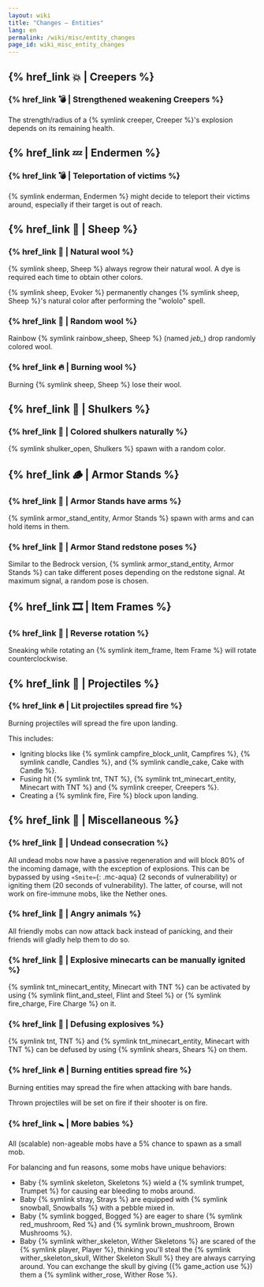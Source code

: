 ```yaml
---
layout: wiki
title: "Changes — Entities"
lang: en
permalink: /wiki/misc/entity_changes
page_id: wiki_misc_entity_changes
---
```


## {% href_link 💥 | Creepers %}

### {% href_link 💣️ | Strengthened weakening Creepers %}
The strength/radius of a {% symlink creeper, Creeper %}'s explosion depends on its remaining health.


## {% href_link 💤 | Endermen %}

### {% href_link 💣️ | Teleportation of victims %}
{% symlink enderman, Endermen %} might decide to teleport their victims around, especially if their target is out of reach.


## {% href_link 🐑 | Sheep %}

### {% href_link 👕 | Natural wool %}
{% symlink sheep, Sheep %} always regrow their natural wool. A dye is required each time to obtain other colors.

{% symlink sheep, Evoker %} permanently changes {% symlink sheep, Sheep %}'s natural color after performing the "wololo" spell.

### {% href_link 🌈 | Random wool %}
Rainbow {% symlink rainbow_sheep, Sheep %} (named _jeb\__) drop randomly colored wool.

### {% href_link 🔥 | Burning wool %}
Burning {% symlink sheep, Sheep %} lose their wool.


## {% href_link 🐚 | Shulkers %}

### {% href_link 🌈 | Colored shulkers naturally %}
{% symlink shulker_open, Shulkers %} spawn with a random color.


## {% href_link 🪵 | Armor Stands %}

### {% href_link 🧰 | Armor Stands have arms %}
{% symlink armor_stand_entity, Armor Stands %} spawn with arms and can hold items in them.

### {% href_link 🤸 | Armor Stand redstone poses %}
Similar to the Bedrock version, {% symlink armor_stand_entity, Armor Stands %} can take different poses depending on the redstone signal. At maximum signal, a random pose is chosen.


## {% href_link 🎞️ | Item Frames %}

### {% href_link 🔄 | Reverse rotation %}
Sneaking while rotating an {% symlink item_frame, Item Frame %} will rotate counterclockwise.


## {% href_link 🏹 | Projectiles %}

### {% href_link 🔥 | Lit projectiles spread fire %}
Burning projectiles will spread the fire upon landing.

This includes:
- Igniting blocks like {% symlink campfire_block_unlit, Campfires %}, {% symlink candle, Candles %}, and {% symlink candle_cake, Cake with Candle %}.
- Fusing hit {% symlink tnt, TNT %}, {% symlink tnt_minecart_entity, Minecart with TNT %} and {% symlink creeper, Creepers %}.
- Creating a {% symlink fire, Fire %} block upon landing.


## {% href_link 🧩 | Miscellaneous %}

### {% href_link 🧟 | Undead consecration %}
All undead mobs now have a passive regeneration and will block 80% of the incoming damage, with the exception of explosions. This can be bypassed by using `«Smite»`{: .mc-aqua} (2 seconds of vulnerability) or igniting them (20 seconds of vulnerability). The latter, of course, will not work on fire-immune mobs, like the Nether ones.

### {% href_link 💢 | Angry animals %}
All friendly mobs can now attack back instead of panicking, and their friends will gladly help them to do so.

### {% href_link 🧨 | Explosive minecarts can be manually ignited %}
{% symlink tnt_minecart_entity, Minecart with TNT %} can be activated by using {% symlink flint_and_steel, Flint and Steel %} or {% symlink fire_charge, Fire Charge %} on it.

### {% href_link 🎇 | Defusing explosives %}
{% symlink tnt, TNT %} and {% symlink tnt_minecart_entity, Minecart with TNT %} can be defused by using {% symlink shears, Shears %} on them.

### {% href_link 🔥 | Burning entities spread fire %}
Burning entities may spread the fire when attacking with bare hands.

Thrown projectiles will be set on fire if their shooter is on fire.

### {% href_link 🚼️ | More babies %}
All (scalable) non-ageable mobs have a 5% chance to spawn as a small mob.

For balancing and fun reasons, some mobs have unique behaviors:
- Baby {% symlink skeleton, Skeletons %} wield a {% symlink trumpet, Trumpet %} for causing ear bleeding to mobs around.
- Baby {% symlink stray, Strays %} are equipped with {% symlink snowball, Snowballs %} with a pebble mixed in.
- Baby {% symlink bogged, Bogged %} are eager to share {% symlink red_mushroom, Red %} and {% symlink brown_mushroom, Brown Mushrooms %}.
- Baby {% symlink wither_skeleton, Wither Skeletons %} are scared of the {% symlink player, Player %}, thinking you'll steal the {% symlink wither_skeleton_skull, Wither Skeleton Skull %} they are always carrying around. You can exchange the skull by giving ({% game_action use %}) them a {% symlink wither_rose, Wither Rose %}.

